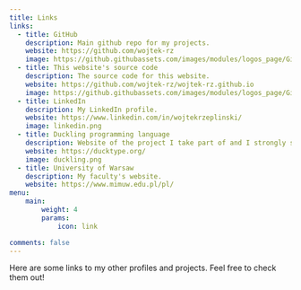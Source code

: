 ```yaml
---
title: Links
links:
  - title: GitHub
    description: Main github repo for my projects.
    website: https://github.com/wojtek-rz
    image: https://github.githubassets.com/images/modules/logos_page/GitHub-Mark.png
  - title: This website's source code
    description: The source code for this website.
    website: https://github.com/wojtek-rz/wojtek-rz.github.io
    image: https://github.githubassets.com/images/modules/logos_page/GitHub-Mark.png
  - title: LinkedIn
    description: My LinkedIn profile.
    website: https://www.linkedin.com/in/wojtekrzeplinski/
    image: linkedin.png
  - title: Duckling programming language
    description: Website of the project I take part of and I strongly support.
    website: https://ducktype.org/
    image: duckling.png
  - title: University of Warsaw
    description: My faculty's website.
    website: https://www.mimuw.edu.pl/pl/
menu:
    main: 
        weight: 4
        params:
            icon: link

comments: false
---
```


Here are some links to my other profiles and projects. Feel free to check them out!
